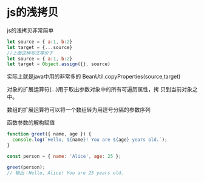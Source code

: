 # js的浅拷贝

js的浅拷贝非常简单

```jsx
let source = { a:1, b:2}
let target = {...source}
//上面这种写法等价于
let source = { a:1, b:2}
let target = Object.assign({}, source)
```

实际上就是java中用的非常多的 BeanUtil.copyProperties(source,target)

对象的扩展运算符(...)用于取出参数对象中的所有可遍历属性，拷
贝到当前对象之中。

数组的扩展运算符可以将一个数组转为用逗号分隔的参数序列

函数参数的解构赋值

```jsx
function greet({ name, age }) {
  console.log(`Hello, ${name}! You are ${age} years old.`);
}

const person = { name: 'Alice', age: 25 };

greet(person);
// 输出：Hello, Alice! You are 25 years old.
```